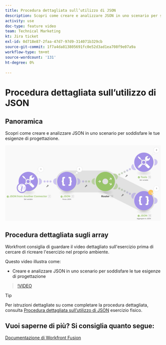 ```yaml
---
title: Procedura dettagliata sull’utilizzo di JSON
description: Scopri come creare e analizzare JSON in uno scenario per supportare le tue esigenze di progettazione in [!DNL Adobe Workfront Fusion].
activity: use
doc-type: feature video
team: Technical Marketing
kt: Jira ticket
exl-id: 0d718e87-2faa-47d7-97d9-314071b329cb
source-git-commit: 1f7a4da813805691fc0e52d3ad1ea708f9e07a9a
workflow-type: tm+mt
source-wordcount: '131'
ht-degree: 0%

---
```


# Procedura dettagliata sull’utilizzo di JSON

## Panoramica

Scopri come creare e analizzare JSON in uno scenario per soddisfare le tue esigenze di progettazione.

![Immagine di uno scenario di fusione](assets/final-functional-bits-and-bobs-2.png)

## Procedura dettagliata sugli array

Workfront consiglia di guardare il video dettagliato sull&#39;esercizio prima di cercare di ricreare l&#39;esercizio nel proprio ambiente.

Questo video illustra come:

* Creare e analizzare JSON in uno scenario per soddisfare le tue esigenze di progettazione

>[!VIDEO](https://video.tv.adobe.com/v/335301/?quality=12)

>[!TIP]
>
>Per istruzioni dettagliate su come completare la procedura dettagliata, consulta [Procedura dettagliata sull’utilizzo di JSON](https://experienceleague.adobe.com/docs/workfront-learn/tutorials-workfront/fusion/exercises/working-with-json.html?lang=en) esercizio fisico.


## Vuoi saperne di più? Si consiglia quanto segue:

[Documentazione di Workfront Fusion](https://experienceleague.adobe.com/docs/workfront/using/adobe-workfront-fusion/workfront-fusion-2.html?lang=en)
